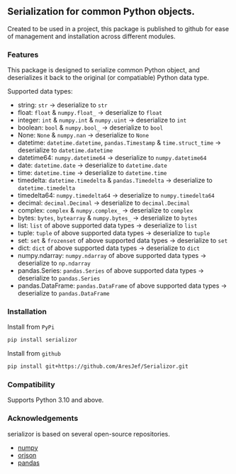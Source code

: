 ## Serialization for common Python objects.

Created to be used in a project, this package is published to github for ease of management and installation across different modules.

### Features
This package is designed to serialize common Python object, and deserializes it back to the original (or compatiable) Python data type.

Supported data types:
- string: `str` -> deserialize to `str`
- float: `float` & `numpy.float_` -> deserialize to `float`
- integer: `int` & `numpy.int` & `numpy.uint` -> deserialize to `int`
- boolean: `bool` & `numpy.bool_` -> deserialize to `bool`
- None: `None` & `numpy.nan` -> deserialize to `None`
- datetime: `datetime.datetime`, `pandas.Timestamp` & `time.struct_time` -> deserialize to `datetime.datetime`
- datetime64: `numpy.datetime64` -> deserialize to `numpy.datetime64`
- date: `datetime.date` -> deserialize to `datetime.date`
- time: `datetime.time` -> deserialize to `datetime.time`
- timedelta: `datetime.timedelta` & `pandas.Timedelta` -> deserialize to `datetime.timedelta`
- timedelta64: `numpy.timedelta64` -> deserialize to `numpy.timedelta64`
- decimal: `decimal.Decimal` -> deserialize to `decimal.Decimal`
- complex: `complex` & `numpy.complex_` -> deserialize to `complex`
- bytes: `bytes`, `bytearray` & `numpy.bytes_` -> deserialize to `bytes`
- list: `list` of above supported data types -> deserialize to `list`
- tuple: `tuple` of above supported data types -> deserialize to `tuple`
- set: `set` & `frozenset` of above supported data types -> deserialize to `set`
- dict: `dict` of above supported data types -> deserialize to `dict`
- numpy.ndarray: `numpy.ndarray` of above supported data types -> deserialize to `np.ndarray`
- pandas.Series: `pandas.Series` of above supported data types -> deserialize to `pandas.Series`
- pandas.DataFrame: `pandas.DataFrame` of above supported data types -> deserialize to `pandas.DataFrame`

### Installation
Install from `PyPi`
``` bash
pip install serializor
```

Install from `github`
``` bash
pip install git+https://github.com/AresJef/Serializor.git
```

### Compatibility
Supports Python 3.10 and above.

### Acknowledgements
serializor is based on several open-source repositories.
- [numpy](https://github.com/numpy/numpy)
- [orjson](https://github.com/ijl/orjson)
- [pandas](https://github.com/pandas-dev/pandas)


